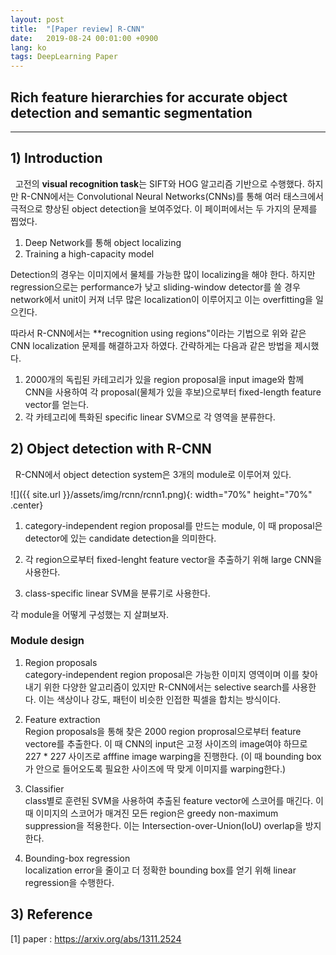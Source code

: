 ```yaml
---
layout: post
title:  "[Paper review] R-CNN"
date:   2019-08-24 00:01:00 +0900
lang: ko
tags: DeepLearning Paper
---
```


## Rich feature hierarchies for accurate object detection and semantic segmentation ##
<hr>

## 1) Introduction ##
&nbsp;&nbsp;고전의 **visual recognition task**는 SIFT와 HOG 알고리즘 기반으로 수행했다. 하지만 R-CNN에서는 Convolutional Neural Networks(CNNs)를 통해 여러 태스크에서 극적으로 향상된 object detection을 보여주었다. 이 페이퍼에서는 두 가지의 문제를 찝었다.

1. Deep Network를 통해 object localizing
2. Training a high-capacity model

Detection의 경우는 이미지에서 물체를 가능한 많이 localizing을 해야 한다. 하지만 regression으로는 performance가 낮고 sliding-window detector를 쓸 경우 network에서 unit이 커져 너무 많은 localization이 이루어지고 이는 overfitting을 일으킨다.

따라서 R-CNN에서는 **recognition using regions"이라는 기법으로 위와 같은 CNN localization 문제를 해결하고자 하였다. 간략하게는 다음과 같은 방법을 제시했다.



1. 2000개의 독립된 카테고리가 있을 region proposal을 input image와 함께 CNN을 사용하여 각 proposal(물체가 있을 후보)으로부터 fixed-length feature vector를 얻는다.
2. 각 카테고리에 특화된 specific linear SVM으로 각 영역을 분류한다.

## 2) Object detection with R-CNN ##
&nbsp;&nbsp;R-CNN에서 object detection system은 3개의 module로 이루어져 있다.

![]({{ site.url }}/assets/img/rcnn/rcnn1.png){: width="70%" height="70%" .center}

1. category-independent region proposal를 만드는 module, 이 때 proposal은 detector에 있는 candidate detection을 의미한다.

2. 각 region으로부터 fixed-lenght feature vector을 추출하기 위해 large CNN을 사용한다.

3. class-specific linear SVM을 분류기로 사용한다.

각 module을 어떻게 구성했는 지 살펴보자.

### Module design ###

1. Region proposals<br>
category-independent region proposal은 가능한 이미지 영역이며 이를 찾아내기 위한 다양한 알고리즘이 있지만 R-CNN에서는 selective search를 사용한다. 이는 색상이나 강도, 패턴이 비슷한 인접한 픽셀을 합치는 방식이다.

2. Feature extraction<br>
Region proposals을 통해 찾은 2000 region proprosal으로부터 feature vectore를 추출한다. 이 때 CNN의 input은 고정 사이즈의 image여야 하므로 227 * 227 사이즈로 afffine image warping을 진행한다. (이 때 bounding box가 안으로 들어오도록 필요한 사이즈에 딱 맞게 이미지를 warping한다.)

3. Classifier<br>
class별로 훈련된 SVM을 사용하여 추출된 feature vector에 스코어를 매긴다. 이 때 이미지의 스코어가 매겨진 모든 region은 greedy non-maximum suppression을 적용한다. 이는 Intersection-over-Union(IoU) overlap을 방지한다.

4. Bounding-box regression<br>
localization error을 줄이고 더 정확한 bounding box를 얻기 위해 linear regression을 수행한다.


## 3) Reference ##
[1] paper : https://arxiv.org/abs/1311.2524
